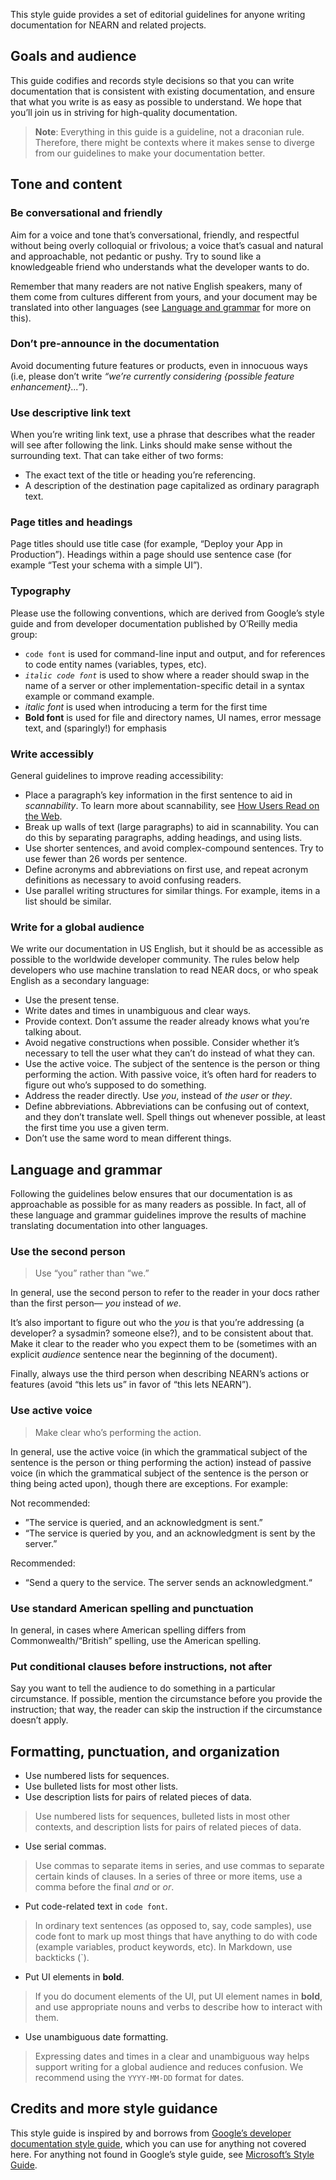 
This style guide provides a set of editorial guidelines for anyone writing documentation for NEARN and related projects.

## Goals and audience

This guide codifies and records style decisions so that you can write documentation that is consistent with existing documentation, and ensure that what you write is as easy as possible to understand. We hope that you’ll join us in striving for high-quality documentation.

> **Note**: Everything in this guide is a guideline, not a draconian rule. Therefore, there might be contexts where it makes sense to diverge from our guidelines to make your documentation better.

## Tone and content

### Be conversational and friendly

Aim for a voice and tone that’s conversational, friendly, and respectful without being overly colloquial or frivolous; a voice that’s casual and natural and approachable, not pedantic or pushy. Try to sound like a knowledgeable friend who understands what the developer wants to do.

Remember that many readers are not native English speakers, many of them come from cultures different from yours, and your document may be translated into other languages (see [Language and grammar](#language-and-grammar) for more on this).

### Don’t pre-announce in the documentation

Avoid documenting future features or products, even in innocuous ways (i.e, please don’t write _“we’re currently considering {possible feature enhancement}...”_).

### Use descriptive link text

When you’re writing link text, use a phrase that describes what the reader will see after following the link. Links should make sense without the surrounding text. That can take either of two forms:

-   The exact text of the title or heading you’re referencing.
-   A description of the destination page capitalized as ordinary paragraph text.

### Page titles and headings

Page titles should use title case (for example, “Deploy your App in Production”). Headings within a page should use sentence case (for example “Test your schema with a simple UI”).

### Typography

Please use the following conventions, which are derived from Google’s style guide and from developer documentation published by O’Reilly media group:

-   `code font` is used for command-line input and output, and for references to code entity names (variables, types, etc).
-   _`italic code font`_ is used to show where a reader should swap in the name of a server or other implementation-specific detail in a syntax example or command example.
-   _italic font_ is used when introducing a term for the first time
-   **Bold font** is used for file and directory names, UI names, error message text, and (sparingly!) for emphasis

### Write accessibly

General guidelines to improve reading accessibility:

-   Place a paragraph’s key information in the first sentence to aid in _scannability_. To learn more about scannability, see [How Users Read on the Web](https://www.nngroup.com/articles/how-users-read-on-the-web/).
-   Break up walls of text (large paragraphs) to aid in scannability. You can do this by separating paragraphs, adding headings, and using lists.
-   Use shorter sentences, and avoid complex-compound sentences. Try to use fewer than 26 words per sentence.
-   Define acronyms and abbreviations on first use, and repeat acronym definitions as necessary to avoid confusing readers.
-   Use parallel writing structures for similar things. For example, items in a list should be similar.

### Write for a global audience

We write our documentation in US English, but it should be as accessible as possible to the worldwide developer community. The rules below help developers who use machine translation to read NEAR docs, or who speak English as a secondary language:

-   Use the present tense.
-   Write dates and times in unambiguous and clear ways.
-   Provide context. Don’t assume the reader already knows what you’re talking about.
-   Avoid negative constructions when possible. Consider whether it’s necessary to tell the user what they can’t do instead of what they can.
-   Use the active voice. The subject of the sentence is the person or thing performing the action. With passive voice, it’s often hard for readers to figure out who’s supposed to do something.
-   Address the reader directly. Use _you_, instead of _the user_ or _they_.
-   Define abbreviations. Abbreviations can be confusing out of context, and they don’t translate well. Spell things out whenever possible, at least the first time you use a given term.
-   Don’t use the same word to mean different things.

## Language and grammar

Following the guidelines below ensures that our documentation is as approachable as possible for as many readers as possible. In fact, all of these language and grammar guidelines improve the results of machine translating documentation into other languages.

### Use the second person

> Use “you” rather than “we.”

In general, use the second person to refer to the reader in your docs rather than the first person— _you_ instead of _we_.

It’s also important to figure out who the _you_ is that you’re addressing (a developer? a sysadmin? someone else?), and to be consistent about that. Make it clear to the reader who you expect them to be (sometimes with an explicit _audience_ sentence near the beginning of the document).

Finally, always use the third person when describing NEARN’s actions or features (avoid “this lets us” in favor of “this lets NEARN”).

### Use active voice

> Make clear who’s performing the action.

In general, use the active voice (in which the grammatical subject of the sentence is the person or thing performing the action) instead of passive voice (in which the grammatical subject of the sentence is the person or thing being acted upon), though there are exceptions. For example:

Not recommended:

-   ”The service is queried, and an acknowledgment is sent.”
-   “The service is queried by you, and an acknowledgment is sent by the server.”

Recommended:

-   “Send a query to the service. The server sends an acknowledgment.“

### Use standard American spelling and punctuation

In general, in cases where American spelling differs from Commonwealth/“British” spelling, use the American spelling.

### Put conditional clauses before instructions, not after

Say you want to tell the audience to do something in a particular circumstance. If possible, mention the circumstance before you provide the instruction; that way, the reader can skip the instruction if the circumstance doesn’t apply.

## Formatting, punctuation, and organization

-   Use numbered lists for sequences.
-   Use bulleted lists for most other lists.
-   Use description lists for pairs of related pieces of data.

> Use numbered lists for sequences, bulleted lists in most other contexts, and description lists for pairs of related pieces of data.

-   Use serial commas.

> Use commas to separate items in series, and use commas to separate certain kinds of clauses. In a series of three or more items, use a comma before the final _and_ or _or_.

-   Put code-related text in `code font`.

> In ordinary text sentences (as opposed to, say, code samples), use code font to mark up most things that have anything to do with code (example variables, product keywords, etc). In Markdown, use backticks (`).

-   Put UI elements in **bold**.

> If you do document elements of the UI, put UI element names in **bold**, and use appropriate nouns and verbs to describe how to interact with them.

-   Use unambiguous date formatting.

> Expressing dates and times in a clear and unambiguous way helps support writing for a global audience and reduces confusion. We recommend using the `YYYY-MM-DD` format for dates.

## Credits and more style guidance

This style guide is inspired by and borrows from [Google’s developer documentation style guide](https://developers.google.com/style/), which you can use for anything not covered here. For anything not found in Google’s style guide, see [Microsoft’s Style Guide](https://docs.microsoft.com/en-us/style-guide/welcome/).
